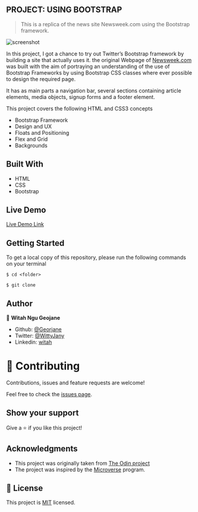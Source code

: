 ## PROJECT: USING BOOTSTRAP
> This is a replica of the news site Newsweek.com using the Bootstrap framework.

![screenshot](./images/screenshot.png)

In this project, I got a chance to try out Twitter’s Bootstrap framework by building a site that actually uses it. the original Webpage of [Newsweek.com](http://newsweek.com/) was built with the aim of portraying an understanding of the use of Bootstrap Frameworks by using Bootstrap CSS classes where ever possible to design the required page.

It has as main parts a navigation bar, several sections containing article elements, media objects, signup forms and a footer element.

This project covers the following HTML and CSS3 concepts
- Bootstrap Framework
- Design and UX
- Floats and Positioning
- Flex and Grid
- Backgrounds

## Built With
- HTML
- CSS
- Bootstrap

## Live Demo

[Live Demo Link](https://rawcdn.githack.com/Georjane/Newsweek/5047e3a88c6b5c9defc4140e64e845b0e7383496/index.html)


## Getting Started
To get a local copy of this repository, please run the following commands on your terminal

```
$ cd <folder>
```

```
$ git clone 
```

## Author

👤 **Witah Ngu Geojane**

- Github: [@Georjane](https://github.com/Georjane)
- Twitter: [@WittyJany](https://twitter.com/WittyJany)
- Linkedin: [witah](https://www.linkedin.com/in/witah-georjane-74b8bb184)



# 🤝 Contributing

Contributions, issues and feature requests are welcome!

Feel free to check the [issues page](https://github.com/Georjane/Newsweek/issues).

## Show your support

Give a ⭐️ if you like this project!

## Acknowledgments

- This project was originally taken from [The Odin project](https://www.theodinproject.com/courses/html-and-css/lessons/using-bootstrap)
- The project was inspired by the [Microverse](https://www.microverse.org/) program.

## 📝 License

This project is [MIT](lic.url) licensed.

